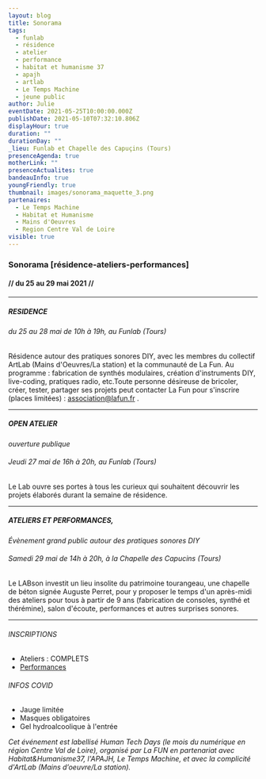 ```yaml
---
layout: blog
title: Sonorama
tags:
  - funlab
  - résidence
  - atelier
  - performance
  - habitat et humanisme 37
  - apajh
  - artlab
  - Le Temps Machine
  - jeune public
author: Julie
eventDate: 2021-05-25T10:00:00.000Z
publishDate: 2021-05-10T07:32:10.806Z
displayHour: true
duration: ""
durationDay: ""
_lieu: Funlab et Chapelle des Capuçins (Tours)
presenceAgenda: true
motherLink: ""
presenceActualites: true
bandeauInfo: true
youngFriendly: true
thumbnail: images/sonorama_maquette_3.png
partenaires:
  - Le Temps Machine
  - Habitat et Humanisme
  - Mains d'Oeuvres
  - Region Centre Val de Loire
visible: true
---
```

### Sonorama \[résidence-ateliers-performances]

#### // du 25 au 29 mai 2021 //

- - -

##### RESIDENCE

###### du 25 au 28 mai de 10h à 19h, au Funlab (Tours)

Résidence autour des pratiques sonores DIY, avec les membres du collectif ArtLab (Mains d'Oeuvres/La station) et la communauté de La Fun. Au programme : fabrication de synthés modulaires, création d'instruments DIY, live-coding, pratiques radio, etc.Toute personne désireuse de bricoler, créer, tester, partager ses projets peut contacter La Fun pour s'inscrire (places limitées) : association@lafun.fr .

- - -

##### OPEN ATELIER

*ouverture publique* 

###### Jeudi 27 mai de 16h à 20h, au Funlab (Tours)

Le Lab ouvre ses portes à tous les curieux qui souhaitent découvrir les projets élaborés durant la semaine de résidence.

- - -

##### ATELIERS ET PERFORMANCES,

*Évènement grand public autour des pratiques sonores DIY*

###### Samedi 29 mai de 14h à 20h, à la Chapelle des Capucins (Tours)

Le LABson investit un lieu insolite du patrimoine tourangeau, une chapelle de béton signée Auguste Perret, pour y proposer le temps d'un après-midi des ateliers pour tous à partir de 9 ans (fabrication de consoles, synthé et thérémine), salon d'écoute, performances et autres surprises sonores.

-------- 

###### INSCRIPTIONS

* Ateliers : COMPLETS
* [Performances](https://www.helloasso.com/associations/la-fabrique-d-usages-numeriques/evenements/performances-sonorama-2)

###### INFOS COVID

* Jauge limitée
* Masques obligatoires
* Gel hydroalcoolique à l'entrée

*Cet événement est labellisé Human Tech Days (le mois du numérique en région Centre Val de Loire), organisé par La FUN en partenariat avec Habitat&Humanisme37, l'APAJH, Le Temps Machine, et avec la complicité d'ArtLab (Mains d’oeuvre/La station).*